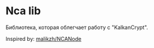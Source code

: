 # Nca lib

Библиотека, которая облегчает работу с "KalkanCrypt".

Inspired by: [malikzh/NCANode](https://github.com/malikzh/NCANode)
